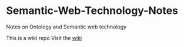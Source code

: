 # Semantic-Web-Technology-Notes
Notes on Ontology and Semantic web technology

This is a wiki repo
Visit the [wiki](https://github.com/ashishact/Semantic-Web-Technology-Notes/wiki)
